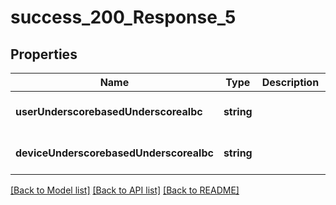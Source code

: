 # success_200_Response_5

## Properties
Name | Type | Description | Notes
------------ | ------------- | ------------- | -------------
**userUnderscorebasedUnderscorealbc** | **string** |  | [optional] [default to null]
**deviceUnderscorebasedUnderscorealbc** | **string** |  | [optional] [default to null]

[[Back to Model list]](../README.md#documentation-for-models) [[Back to API list]](../README.md#documentation-for-api-endpoints) [[Back to README]](../README.md)


